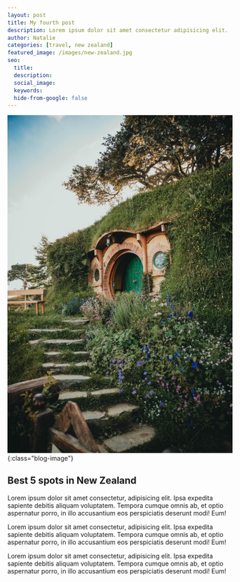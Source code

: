 ```yaml
---
layout: post
title: My fourth post
description: Lorem ipsum dolor sit amet consectetur adipisicing elit. 
author: Natalie 
categories: [travel, new zealand]
featured_image: /images/new-zealand.jpg
seo: 
  title:
  description:
  social_image:
  keywords:
  hide-from-google: false
---
```


![Hobbiton](/images/new-zealand.jpg){:class="blog-image"}

## Best 5 spots in New Zealand

Lorem ipsum dolor sit amet consectetur, adipisicing elit. Ipsa expedita sapiente debitis aliquam voluptatem. Tempora cumque omnis ab, et optio aspernatur porro, in illo accusantium eos perspiciatis deserunt modi! Eum!

Lorem ipsum dolor sit amet consectetur, adipisicing elit. Ipsa expedita sapiente debitis aliquam voluptatem. Tempora cumque omnis ab, et optio aspernatur porro, in illo accusantium eos perspiciatis deserunt modi! Eum!

Lorem ipsum dolor sit amet consectetur, adipisicing elit. Ipsa expedita sapiente debitis aliquam voluptatem. Tempora cumque omnis ab, et optio aspernatur porro, in illo accusantium eos perspiciatis deserunt modi! Eum!